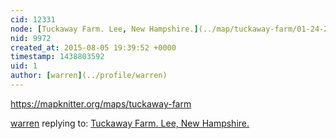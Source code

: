 ```yaml
---
cid: 12331
node: [Tuckaway Farm. Lee, New Hampshire.](../map/tuckaway-farm/01-24-2014)
nid: 9972
created_at: 2015-08-05 19:39:52 +0000
timestamp: 1438803592
uid: 1
author: [warren](../profile/warren)
---
```


https://mapknitter.org/maps/tuckaway-farm

[warren](../profile/warren) replying to: [Tuckaway Farm. Lee, New Hampshire.](../map/tuckaway-farm/01-24-2014)

